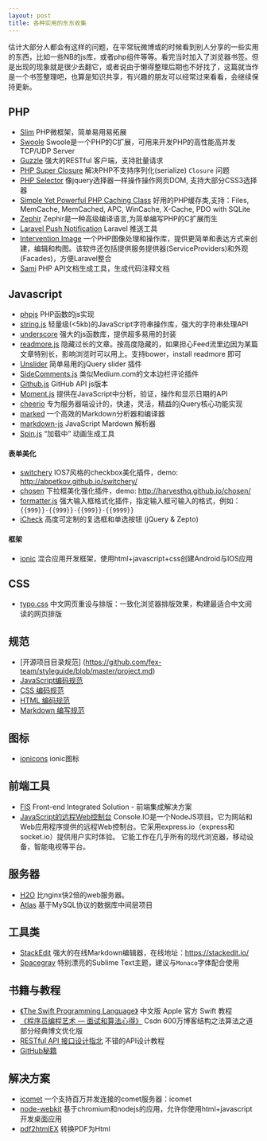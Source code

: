 ```yaml
---
layout: post
title: 各种实用的东东收集
---
```


估计大部分人都会有这样的问题，在平常玩微博或的时候看到别人分享的一些实用的东西，比如一些NB的js库，或者php组件等等。看完当时加入了浏览器书签。但是出现的现象就是很少去翻它，或者说由于懒得整理后期也不好找了，这篇就当作是一个书签整理吧，也算是知识共享，有兴趣的朋友可以经常过来看看，会继续保持更新。

## PHP
- [Slim](https://github.com/codeguy/Slim) PHP微框架，简单易用易拓展
- [Swoole](https://github.com/swoole/swoole-src) Swoole是一个PHP的C扩展，可用来开发PHP的高性能高并发TCP/UDP Server
- [Guzzle](https://github.com/guzzle/guzzle) 强大的RESTful 客户端，支持批量请求
- [PHP Super Closure](https://github.com/jeremeamia/super_closure)  解决PHP不支持序列化(serialize) `Closure` 问题
- [PHP Selector](https://github.com/visionmedia/php-selector) 像jquery选择器一样操作操作网页DOM, 支持大部分CSS3选择器
- [Simple Yet Powerful PHP Caching Class](https://github.com/khoaofgod/phpfastcache) 好用的PHP缓存类,支持：Files, MemCache, MemCached, APC, WinCache, X-Cache, PDO with SQLite
- [Zephir](https://github.com/phalcon/zephir) Zephir是一种高级编译语言,为简单编写PHP的C扩展而生
- [Laravel Push Notification](https://github.com/davibennun/laravel-push-notification) Laravel 推送工具
- [Intervention Image](https://github.com/Intervention/image) 一个PHP图像处理和操作库，提供更简单和表达方式来创建，编辑和构图。该软件还包括提供服务提供器(ServiceProviders)和外观(Facades)，方便Laravel整合
- [Sami](https://github.com/fabpot/Sami) PHP API文档生成工具，生成代码注释文档



## Javascript

- [phpjs](http://phpjs.org/) PHP函数的js实现
- [string.js](https://github.com/jprichardson/string.js) 轻量级(<5kb)的JavaScript字符串操作库，强大的字符串处理API
- [underscore](https://github.com/jashkenas/underscore) 强大的js函数库，提供超多易用的封装
- [readmore.js](http://jedfoster.com/Readmore.js)  隐藏过长的文章。按高度隐藏的，如果担心Feed流里边因为某篇文章特别长，影响浏览时可以用上。支持bower，install readmore 即可
- [Unslider](https://github.com/idiot/unslider) 简单易用的jQuery slider 插件
- [SideComments.js](http://aroc.github.io/side-comments-demo/) 类似Medium.com的文本边栏评论插件
- [Github.js](https://github.com/michael/github) GitHub API js版本
- [Moment.js](https://github.com/moment/moment) 提供在JavaScript中分析，验证，操作和显示日期的API
- [cheerio](https://github.com/cheeriojs/cheerio) 专为服务器端设计的，快速，灵活，精益的jQuery核心功能实现
- [marked](https://github.com/chjj/marked) 一个高效的Markdown分析器和编译器
- [markdown-js](https://github.com/evilstreak/markdown-js) JavaScript Mardown 解析器
- [Spin.js](https://github.com/fgnass/spin.js) “加载中” 动画生成工具

#### 表单美化

- [switchery](https://github.com/abpetkov/switchery) IOS7风格的checkbox美化插件，demo: http://abpetkov.github.io/switchery/
- [chosen](https://github.com/harvesthq/chosen) 下拉框美化强化插件，demo: http://harvesthq.github.io/chosen/
- [formatter.js](https://github.com/firstopinion/formatter.js) 强大输入框格式化插件，指定输入框可输入的格式，例如：`{{999}}-{{999}}-{{999}}-{{9999}}`
- [iCheck](https://github.com/fronteed/iCheck) 高度可定制的复选框和单选按钮 (jQuery & Zepto)


#### 框架
- [ionic](http://ionicframework.com/) 混合应用开发框架，使用html+javascript+css创建Android与IOS应用

## CSS

- [typo.css](https://github.com/sofish/typo.css) 中文网页重设与排版：一致化浏览器排版效果，构建最适合中文阅读的网页排版

## 规范
- [开源项目目录规范] (https://github.com/fex-team/styleguide/blob/master/project.md)
- [JavaScript编码规范](https://github.com/fex-team/styleguide/blob/master/javascript.md)
- [CSS 编码规范](https://github.com/fex-team/styleguide/blob/master/css.md)
- [HTML 编码规范](https://github.com/fex-team/styleguide/blob/master/html.md)
- [Markdown 编写规范](https://github.com/fex-team/styleguide/blob/master/markdown.md)

## 图标

- [ionicons](https://github.com/driftyco/ionicons) ionic图标

## 前端工具
- [FIS](https://github.com/fex-team/fis) Front-end Integrated Solution - 前端集成解决方案
- [JavaScript的远程Web控制台](https://github.com/nkashyap/console.io) Console.IO是一个NodeJS项目。它为网站和Web应用程序提供的远程Web控制台。它采用express.io（express和socket.io）提供用户实时体验。  它能工作在几乎所有的现代浏览器，移动设备，智能电视等平台。

## 服务器
- [H2O](https://github.com/kazuho/h2o) 比nginx快2倍的web服务器。
- [Atlas](https://github.com/Qihoo360/Atlas) 基于MySQL协议的数据库中间层项目

## 工具类
- [StackEdit](https://github.com/benweet/stackedit) 强大的在线Markdown编辑器，在线地址：https://stackedit.io/
- [Spacegray](https://github.com/kkga/spacegray) 特别漂亮的Sublime Text主题，建议与`Monaco`字体配合使用

## 书籍与教程
- [《The Swift Programming Language》](https://github.com/numbbbbb/the-swift-programming-language-in-chinese) 中文版 Apple 官方 Swift 教程
- [《程序员编程艺术 — 面试和算法心得》](https://github.com/julycoding/The-Art-Of-Programming-By-July) Csdn 600万博客结构之法算法之道部分经典博文优化版
- [RESTful API 接口设计指北](https://github.com/bolasblack/api-guide) 不错的API设计教程
- [GitHub秘籍](https://github.com/tiimgreen/github-cheat-sheet/blob/master/README.zh-cn.md)



## 解决方案
- [icomet](https://github.com/ideawu/icomet) 一个支持百万并发连接的comet服务器：icomet
- [node-webkit](https://github.com/rogerwang/node-webkit) 基于chromium和nodejs的应用，允许你使用html+javascript开发桌面应用
- [pdf2htmlEX](https://github.com/coolwanglu/pdf2htmlEX) 转换PDF为Html

